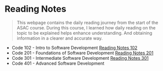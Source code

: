 # Reading Notes

 >   This webpage contains the daily reading journey from the start of the ASAC course.
    During this course, I learned how daily reading on the topic to be explained helps enhance understanding. And obtaining information in a clearer and accurate way.

* Code 102 - Intro to Software Development  [Reading Notes 102 ](https://raghadmustafa96.github.io/reading-notes102/)
* Code 201 - Foundations of Software Development [Reading Notes 201 ](https://raghadmustafa96.github.io/reading-notes/README201)
* Code 301 - Intermediate Software Development  [Reading Notes 301 ](https://raghadmustafa96.github.io/reading-notes/README301)
* Code 401 - Advanced Software Development